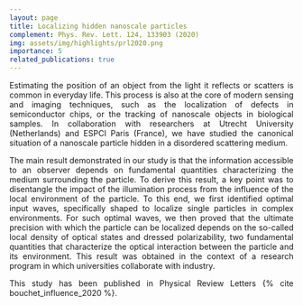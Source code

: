 ```yaml
---
layout: page
title: Localizing hidden nanoscale particles
complement: Phys. Rev. Lett. 124, 133903 (2020)
img: assets/img/highlights/prl2020.png
importance: 5
related_publications: true
---
```


<p align="justify"> 
Estimating the position of an object from the light it reflects or scatters is common in everyday life. This process is also at the core of modern sensing and imaging techniques, such as the localization of defects in semiconductor chips, or the tracking of nanoscale objects in biological samples. In collaboration with researchers at Utrecht University (Netherlands) and ESPCI Paris (France), we have studied the canonical situation of a nanoscale particle hidden in a disordered scattering medium.
</p>

<p align="justify"> 
The main result demonstrated in our study is that the information accessible to an observer depends on fundamental quantities characterizing the medium surrounding the particle. To derive this result, a key point was to disentangle the impact of the illumination process from the influence of the local environment of the particle. To this end, we first identified optimal input waves, specifically shaped to localize single particles in complex environments. For such optimal waves, we then proved that the ultimate precision with which the particle can be localized depends on the so-called local density of optical states and dressed polarizability, two fundamental quantities that characterize the optical interaction between the particle and its environment. This result was obtained in the context of a research program in which universities collaborate with industry.

</p>

<p align="justify"> 
This study has been published in Physical Review Letters {% cite bouchet_influence_2020 %}.
</p>
